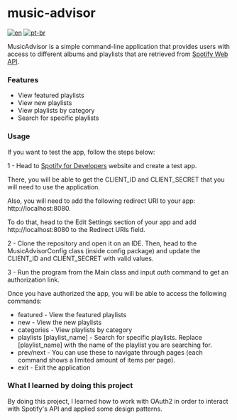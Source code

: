 # music-advisor
[![en](https://img.shields.io/badge/lang-en-red.svg)](https://github.com/douglasdotv/music-advisor/blob/master/README.md)
[![pt-br](https://img.shields.io/badge/lang-pt--br-green.svg)](https://github.com/douglasdotv/music-advisor/blob/master/README.pt-br.md)

MusicAdvisor is a simple command-line application that provides users with access to different albums and playlists that are retrieved from [Spotify Web API](https://developer.spotify.com/documentation/web-api/).

### Features
- View featured playlists
- View new playlists
- View playlists by category
- Search for specific playlists

### Usage
If you want to test the app, follow the steps below:

1 - Head to [Spotify for Developers](https://developer.spotify.com/dashboard/login) website and create a test app.

There, you will be able to get the CLIENT_ID and CLIENT_SECRET that you will need to use the application.

Also, you will need to add the following redirect URI to your app: http://localhost:8080. 

To do that, head to the Edit Settings section of your app and add http://localhost:8080 to the Redirect URIs field.

2 - Clone the repository and open it on an IDE.
Then, head to the MusicAdvisorConfig class (inside config package) and update the CLIENT_ID and CLIENT_SECRET with valid values.

3 - Run the program from the Main class and input _auth_ command to get an authorization link.

Once you have authorized the app, you will be able to access the following commands:

- featured - View the featured playlists
- new - View the new playlists
- categories - View playlists by category
- playlists [playlist_name] - Search for specific playlists. Replace [playlist_name] with the name of the playlist you are searching for.
- prev/next - You can use these to navigate through pages (each command shows a limited amount of items per page).
- exit - Exit the application

### What I learned by doing this project
By doing this project, I learned how to work with OAuth2 in order to interact with Spotify's API and applied some design patterns.